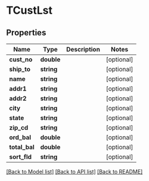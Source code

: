 # TCustLst

## Properties
Name | Type | Description | Notes
------------ | ------------- | ------------- | -------------
**cust_no** | **double** |  | [optional] 
**ship_to** | **string** |  | [optional] 
**name** | **string** |  | [optional] 
**addr1** | **string** |  | [optional] 
**addr2** | **string** |  | [optional] 
**city** | **string** |  | [optional] 
**state** | **string** |  | [optional] 
**zip_cd** | **string** |  | [optional] 
**ord_bal** | **double** |  | [optional] 
**total_bal** | **double** |  | [optional] 
**sort_fld** | **string** |  | [optional] 

[[Back to Model list]](../README.md#documentation-for-models) [[Back to API list]](../README.md#documentation-for-api-endpoints) [[Back to README]](../README.md)


